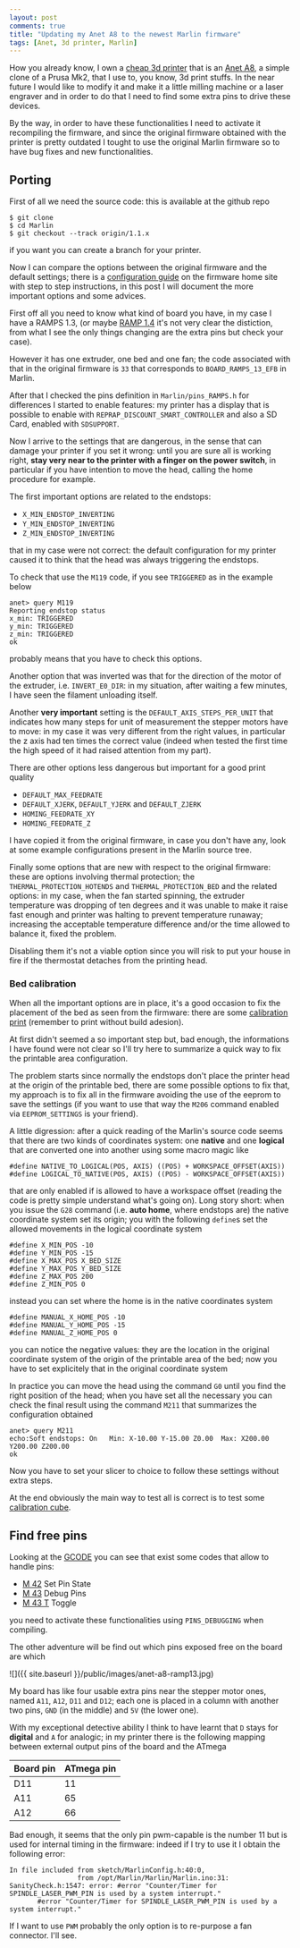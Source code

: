 ```yaml
---
layout: post
comments: true
title: "Updating my Anet A8 to the newest Marlin firmware"
tags: [Anet, 3d printer, Marlin]
---
```


How you already know, I own a [cheap 3d printer](https://www.aliexpress.com/item/Newest-Upgraded-Reprap-Prusa-i3-3D-Printer-kits-High-Quality-Desktop-CNC-Full-colors-3d-printer/32705999543.html)
that is an [Anet A8](https://3dprint.wiki/reprap/anet/a8), a simple clone of a Prusa Mk2,
that I use to, you know, 3d print stuffs. In the near future I would like to modify it
and make it a little milling machine or a laser engraver and in order to do that I need to
find some extra pins to drive these devices.

By the way, in order to have these functionalities I need to activate it recompiling
the firmware, and since the original firmware obtained with the printer is pretty
outdated I tought to use the original Marlin firmware so to have bug fixes and new
functionalities.

## Porting

First of all we need the source code: this is available at the github repo

```
$ git clone
$ cd Marlin
$ git checkout --track origin/1.1.x
```

if you want you can create a branch for your printer.

Now I can compare the options
between the original firmware and the default settings; there is a [configuration guide](http://marlinfw.org/docs/configuration/configuration.html)
on the firmware home site with step to step instructions, in this post I will document the more
important options and some advices.

First off all you need to know what kind of board you have, in my case I have a RAMPS 1.3,
(or maybe [RAMP 1.4](https://www.dhgate.com/product/prusa-i3-3d-printer-mainboard-with-atmega2560/403498082.html) it's not very clear the distiction, from what I see the only
things changing are the extra pins but check your case).

However it has one extruder, one bed and one fan; the code associated with that in the original firmware
is ``33`` that corresponds to ``BOARD_RAMPS_13_EFB`` in Marlin.

After that I checked the pins definition in ``Marlin/pins_RAMPS.h`` for differences
I started to enable features: my printer has a display that is possible to enable with
``REPRAP_DISCOUNT_SMART_CONTROLLER`` and also a SD Card, enabled with ``SDSUPPORT``.

Now I arrive to the settings that are dangerous, in the sense that can damage your
printer if you set it wrong: until you are sure all is working right, **stay very near
to the printer with a finger on the power switch**, in particular if you have intention
to move the head, calling the home procedure for example.

The first important options are related to the endstops:

 - ``X_MIN_ENDSTOP_INVERTING``
 - ``Y_MIN_ENDSTOP_INVERTING``
 - ``Z_MIN_ENDSTOP_INVERTING``

that in my case were not correct: the default configuration for my printer
caused it to think that the head was always triggering the endstops.

To check that use the ``M119`` code, if you see ``TRIGGERED`` as in the example below

```
anet> query M119
Reporting endstop status
x_min: TRIGGERED
y_min: TRIGGERED
z_min: TRIGGERED
ok

```

probably means that you have to check this options.

Another option that was inverted was that for the direction of the motor of the extruder, i.e.
``INVERT_E0_DIR``: in my situation, after waiting a few minutes, I have seen the filament unloading itself.

Another **very important** setting is the ``DEFAULT_AXIS_STEPS_PER_UNIT`` that indicates
how many steps for unit of measurement the stepper motors have to move: in my case it was
very different from the right values, in particular the z axis had ten times the correct value (indeed when tested the first
time the high speed of it had raised attention from my part).

There are other options less dangerous but important for a good print quality

 - ``DEFAULT_MAX_FEEDRATE``
 - ``DEFAULT_XJERK``, ``DEFAULT_YJERK`` and ``DEFAULT_ZJERK``
 - ``HOMING_FEEDRATE_XY``
 - ``HOMING_FEEDRATE_Z``

I have copied it from the original firmware, in case you don't have any, look at some
example configurations present in the Marlin source tree.

Finally some options that are new with respect to the original firmware: these are options
involving thermal protection;
the ``THERMAL_PROTECTION_HOTENDS`` and ``THERMAL_PROTECTION_BED`` and the related
options: in my case, when the fan started spinning, the extruder temperature
was dropping of ten degrees and it was unable to make it raise fast enough
and printer was halting to prevent temperature runaway; increasing the acceptable
temperature difference and/or the time allowed to balance it, fixed the problem.

Disabling them it's not a viable option since you will risk to put your house in fire
if the thermostat detaches from the printing head.

### Bed calibration

When all the important options are in place, it's a good occasion to fix the placement
of the bed as seen from the firmware: there are some [calibration print](https://www.thingiverse.com/thing:2280529) (remember to print
without build adesion).

At first didn't seemed a so important step but, bad enough, the informations I have found
were not clear so I'll try here to summarize a quick way to fix the printable area configuration.

The problem starts since normally the endstops don't place the printer head at the origin of
the printable bed, there are some possible options to fix that, my approach is to
fix all in the firmware avoiding the use of the eeprom to save the settings
(if you want to use that way the ``M206`` command enabled via ``EEPROM_SETTINGS``
is your friend).

A little digression: after a quick reading of the Marlin's source code seems that there
are two kinds of coordinates system: one **native** and one **logical** that are converted
one into another using some macro magic like

```
#define NATIVE_TO_LOGICAL(POS, AXIS) ((POS) + WORKSPACE_OFFSET(AXIS))
#define LOGICAL_TO_NATIVE(POS, AXIS) ((POS) - WORKSPACE_OFFSET(AXIS))
```

that are only enabled if is allowed to have a workspace offset (reading the code is pretty
simple understand what's going on). Long story short: when you issue the ``G28`` command (i.e. **auto home**, where endstops are)
the native coordinate system set its origin; you with the following ``define``s set the allowed movements
in the logical coordinate system

```
#define X_MIN_POS -10
#define Y_MIN_POS -15
#define X_MAX_POS X_BED_SIZE
#define Y_MAX_POS Y_BED_SIZE
#define Z_MAX_POS 200
#define Z_MIN_POS 0
```

instead you can set where the home is in the native coordinates system

```
#define MANUAL_X_HOME_POS -10
#define MANUAL_Y_HOME_POS -15
#define MANUAL_Z_HOME_POS 0
```

you can notice the negative values: they are the location in the original coordinate
system of the origin of the printable area of the bed; now you have to set explicitely that
in the original coordinate system

In practice you can move the head using the command ``G0`` until you find the right position of the head;
when you have set all the necessary you can check the final result using the command ``M211``
that summarizes the configuration obtained

```
anet> query M211
echo:Soft endstops: On   Min: X-10.00 Y-15.00 Z0.00  Max: X200.00 Y200.00 Z200.00
ok
````

Now you have to set your slicer to choice to follow these settings without extra
steps.

At the end obviously the main way to test all is correct is to test some
[calibration cube](https://www.thingiverse.com/thing:1278865).


## Find free pins

Looking at the [GCODE](http://marlinfw.org/meta/gcode/) you can see that exist some codes that allow
to handle pins: 
 - [M 42](http://marlinfw.org/docs/gcode/M042.html) Set Pin State
 - [M 43](http://marlinfw.org/docs/gcode/M043.html) Debug Pins
 - [M 43 T](http://marlinfw.org/docs/gcode/M043-T.html) Toggle

you need to activate these functionalities using ``PINS_DEBUGGING`` when compiling.

The other adventure will be find out which pins exposed free on the board
are which

![]({{ site.baseurl }}/public/images/anet-a8-ramp13.jpg)

My board has like four usable extra pins near the stepper motor ones, named
``A11``, ``A12``, ``D11`` and ``D12``; each one is placed in a column with another two
pins, ``GND`` (in the middle) and ``5V`` (the lower one).

With my exceptional detective ability I think to have learnt that ``D`` stays for **digital**
and ``A`` for analogic; in my printer there is the following mapping between external output pins
of the board and the ATmega

| Board pin | ATmega pin |
|-----------|------------|
| D11       | 11         |
| A11       | 65         |
| A12       | 66         |

Bad enough, it seems that the only pin pwm-capable is the number 11 but is used for
internal timing in the firmware: indeed if I try to use it I obtain the following error:

```
In file included from sketch/MarlinConfig.h:40:0,
                 from /opt/Marlin/Marlin/Marlin.ino:31:
SanityCheck.h:1547: error: #error "Counter/Timer for SPINDLE_LASER_PWM_PIN is used by a system interrupt."
       #error "Counter/Timer for SPINDLE_LASER_PWM_PIN is used by a system interrupt."
```

If I want to use ``PWM`` probably the only option is to re-purpose a fan connector. I'll see.
